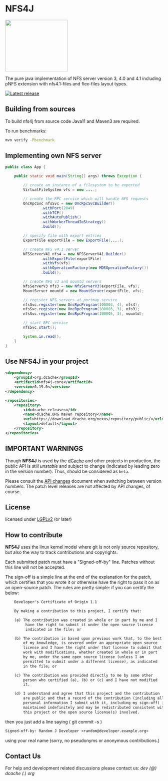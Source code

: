 NFS4J
=====

<img src="dCache.png" height="165" width="200">

The pure java implementation of NFS server version 3, 4.0 and 4.1 including pNFS extension
with nfs4.1-files and flex-files layout types.

[![Latest release](https://img.shields.io/github/release/dcache/nfs4j.svg)](https://github.com/dcache/nfs4j/releases/latest)

Building from sources
---------------------

To build nfs4j from source code Java11 and Maven3 are required.

To run benchmarks:

```sh
mvn verify -Pbenchmark
```

Implementing own NFS server
---------------------------

```java
public class App {

    public static void main(String[] args) throws Exception {

        // create an instance of a filesystem to be exported
        VirtualFileSystem vfs = new ....;

        // create the RPC service which will handle NFS requests
        OncRpcSvc nfsSvc = new OncRpcSvcBuilder()
                .withPort(2049)
                .withTCP()
                .withAutoPublish()
                .withWorkerThreadIoStrategy()
                .build();

        // specify file with export entries
        ExportFile exportFile = new ExportFile(....);

        // create NFS v4.1 server
        NFSServerV41 nfs4 = new NFSServerV41.Builder()
                .withExportFile(exportFile)
                .withVfs(vfs)
                .withOperationFactory(new MDSOperationFactory())
                .build();

        // create NFS v3 and mountd servers
        NfsServerV3 nfs3 = new NfsServerV3(exportFile, vfs);
        MountServer mountd = new MountServer(exportFile, vfs);

        // register NFS servers at portmap service
        nfsSvc.register(new OncRpcProgram(100003, 4), nfs4);
        nfsSvc.register(new OncRpcProgram(100003, 3), nfs3);
        nfsSvc.register(new OncRpcProgram(100005, 3), mountd);

        // start RPC service
        nfsSvc.start();

        System.in.read();
    }
}
```

Use NFS4J in your project
-----------------------------

```xml
<dependency>
    <groupId>org.dcache</groupId>
    <artifactId>nfs4j-core</artifactId>
    <version>0.19.0</version>
</dependency>

<repositories>
    <repository>
        <id>dcache-releases</id>
        <name>dCache.ORG maven repository</name>
        <url>https://download.dcache.org/nexus/repository/public/</url>
        <layout>default</layout>
    </repository>
</repositories>
```

IMPORTANT WARNINGS
------------------

Though **NFS4J** is used by the [dCache](https://dcache.org) and other projects in production,
the public API is still _unstable_ and subject to change (indicated by leading zero in the
version number). Thus, should be considered as `beta`.

Please consult the [API changes](API-changes.md) document when switching between version numbers.
The patch level releases are not affected by API changes, of course.

License
--------

licensed under [LGPLv2](http://www.gnu.org/licenses/lgpl-2.0.txt "LGPLv2") (or later)

How to contribute
-----------------

**NFS4J** uses the linux kernel model where git is not only source repository,
but also the way to track contributions and copyrights.

Each submitted patch must have a "Signed-off-by" line.  Patches without
this line will not be accepted.

The sign-off is a simple line at the end of the explanation for the
patch, which certifies that you wrote it or otherwise have the right to
pass it on as an open-source patch.  The rules are pretty simple: if you
can certify the below:

```txt
    Developer's Certificate of Origin 1.1

    By making a contribution to this project, I certify that:

    (a) The contribution was created in whole or in part by me and I
         have the right to submit it under the open source license
         indicated in the file; or

    (b) The contribution is based upon previous work that, to the best
        of my knowledge, is covered under an appropriate open source
        license and I have the right under that license to submit that
        work with modifications, whether created in whole or in part
        by me, under the same open source license (unless I am
        permitted to submit under a different license), as indicated
        in the file; or

    (c) The contribution was provided directly to me by some other
        person who certified (a), (b) or (c) and I have not modified
        it.

    (d) I understand and agree that this project and the contribution
        are public and that a record of the contribution (including all
        personal information I submit with it, including my sign-off) is
        maintained indefinitely and may be redistributed consistent with
        this project or the open source license(s) involved.
```

then you just add a line saying ( git commit -s )

```txt
Signed-off-by: Random J Developer <random@developer.example.org>
```

using your real name (sorry, no pseudonyms or anonymous contributions.)

Contact Us
---------

For help and development related discussions please contact us: *dev (@) dcache (.) org*
